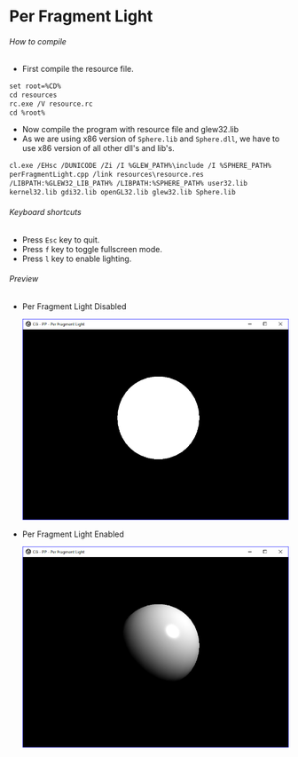 # Per Fragment Light

###### How to compile

*   First compile the resource file.

```
set root=%CD%
cd resources
rc.exe /V resource.rc
cd %root%
```

*   Now compile the program with resource file and glew32.lib
*   As we are using x86 version of `Sphere.lib` and `Sphere.dll`, we have to use x86 version of all other dll's and lib's.

```
cl.exe /EHsc /DUNICODE /Zi /I %GLEW_PATH%\include /I %SPHERE_PATH% perFragmentLight.cpp /link resources\resource.res /LIBPATH:%GLEW32_LIB_PATH% /LIBPATH:%SPHERE_PATH% user32.lib kernel32.lib gdi32.lib openGL32.lib glew32.lib Sphere.lib
```

###### Keyboard shortcuts

*   Press `Esc` key to quit.
*   Press `f` key to toggle fullscreen mode.
*   Press `l` key to enable lighting.

###### Preview

*   Per Fragment Light Disabled

    ![perFragmentLightDisabled][perfragmentlightdisabled-image]

*   Per Fragment Light Enabled

    ![perFragmentLightEnabled][perfragmentlightenabled-image]

[//]: # "Image declaration"
[perfragmentlightdisabled-image]: ./preview/perFragmentLightDisabled.png "Per Fragment Light Disabled"
[perfragmentlightenabled-image]: ./preview/perFragmentLightEnabled.png "Per Fragment Light Enabled"
